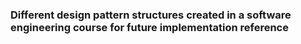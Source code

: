 ### Different design pattern structures created in a software engineering course for future implementation reference

